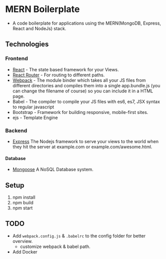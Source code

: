 # MERN Boilerplate

* A code boilerplate for applications using the MERN(MongoDB, Express, React and NodeJs) stack.

## Technologies

### Frontend

* [React](https://facebook.github.io/react/) - The state based framework for your Views.
* [React Router](https://reacttraining.com/react-router/) - For routing to different paths.
* [Webpack](https://webpack.github.io/) - The module binder which takes all your JS files from different directories and compiles them into a single app.bundle.js (you can change the filename of course) so you can include it in a HTML page.
* Babel - The compiler to compile your JS files with es6, es7, JSX syntax to regular javascript
* Bootstrap - Framework for building responsive, mobile-first sites.
* ejs - Template Engine

### Backend

* [Express](http://expressjs.com/) The Nodejs framework to serve your views to the world when they hit the server at example.com or example.com/awesome.html.

#### Database

* [Mongoose](http://mongoosejs.com/) A NoSQL Database system.

## Setup

1. npm install
2. npm build
3. npm start

## TODO

* Add `webpack.config.js` & `.babelrc` to the config folder for better overview.
  * customize webpack & babel path.
* Add Docker